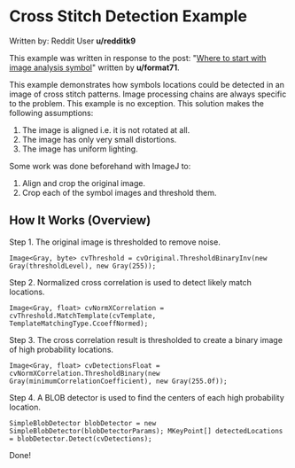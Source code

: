 ﻿Cross Stitch Detection Example
===

Written by: Reddit User **u/redditk9**

This example was written in response to the post:
"[Where to start with image analysis symbol](https://www.reddit.com/r/csharp/comments/i52apl/where_to_start_with_image_analysis_symbol/)" written by **u/format71**.
 
This example demonstrates how symbols locations could be detected in an image of cross stitch patterns. Image processing chains are always specific to the problem. This example is no exception. This solution makes the following assumptions:

1. The image is aligned i.e. it is not rotated at all.
2. The image has only very small distortions.
3. The image has uniform lighting.

Some work was done beforehand with ImageJ to:
1.  Align and crop the original image.
2.  Crop each of the symbol images and threshold them.

How It Works (Overview)
---
Step 1. The original image is thresholded to remove noise.  

`Image<Gray, byte> cvThreshold = cvOriginal.ThresholdBinaryInv(new Gray(thresholdLevel), new Gray(255));`

Step 2. Normalized cross correlation is used to detect likely match locations.  

`Image<Gray, float> cvNormXCorrelation = cvThreshold.MatchTemplate(cvTemplate, TemplateMatchingType.CcoeffNormed);`

Step 3. The cross correlation result is thresholded to create a binary image of high probability locations.  

`Image<Gray, float> cvDetectionsFloat = cvNormXCorrelation.ThresholdBinary(new Gray(minimumCorrelationCoefficient), new Gray(255.0f));`

Step 4. A BLOB detector is used to find the centers of each high probability location.  

`SimpleBlobDetector blobDetector = new SimpleBlobDetector(blobDetectorParams);
MKeyPoint[] detectedLocations = blobDetector.Detect(cvDetections);`

Done!